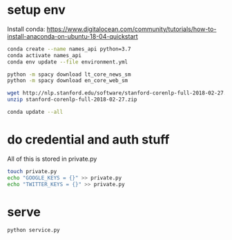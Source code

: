 # setup env

Install conda:
https://www.digitalocean.com/community/tutorials/how-to-install-anaconda-on-ubuntu-18-04-quickstart

``` bash
conda create --name names_api python=3.7
conda activate names_api
conda env update --file environment.yml

python -m spacy download lt_core_news_sm
python -m spacy download en_core_web_sm

wget http://nlp.stanford.edu/software/stanford-corenlp-full-2018-02-27.zip
unzip stanford-corenlp-full-2018-02-27.zip

conda update --all
```

# do credential and auth stuff

All of this is stored in private.py
``` bash
touch private.py
echo "GOOGLE_KEYS = {}" >> private.py
echo "TWITTER_KEYS = {}" >> private.py
```

# serve
``` bash
python service.py

```
